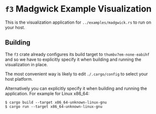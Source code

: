 # `f3` Madgwick Example Visualization

This is the visualization application for `../examples/madgwick.rs` to run on
your host.


## Building

The `f3` crate already configures its build target to `thumbv7em-none-eabihf`
and so we have to explicitly specify it when building and running the
visualization in place.

The most convenient way is likely to edit `./.cargo/config` to select your host
platform.

Alternatively you can explicitly specify it when building and running the
application. For example for Linux x86\_64:
```
$ cargo build --target x86_64-unknown-linux-gnu
$ cargo run --target x86_64-unknown-linux-gnu
```
